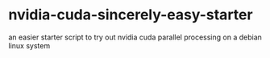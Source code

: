# nvidia-cuda-sincerely-easy-starter
an easier starter script to try out nvidia cuda parallel processing on a debian linux system

